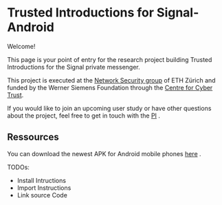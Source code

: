 # Trusted Introductions for Signal-Android

Welcome!

This page is your point of entry for the research project building Trusted Introductions for the Signal private messenger.

This project is executed at the [Network Security group](https://netsec.ethz.ch/) of ETH Zürich and funded by the Werner Siemens Foundation through the [Centre for Cyber Trust](https://cyber-trust.org/).

If you would like to join an upcoming user study or have other questions about the project, feel free to get in touch with the [PI](https://people.inf.ethz.ch/cgloor) .


## Ressources

You can download the newest APK for Android mobile phones [here](https://polybox.ethz.ch/index.php/s/K9mgiDihWqj9dIC) .

TODOs:
- Install Intructions
- Import Instructions
- Link source Code

